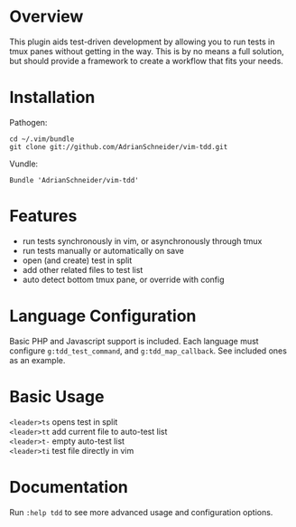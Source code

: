 # Overview
This plugin aids test-driven development by allowing you to run tests in tmux panes without getting in the way. This is by no means a full solution, but should provide a framework to create a workflow that fits your needs.

# Installation

Pathogen:

    cd ~/.vim/bundle
    git clone git://github.com/AdrianSchneider/vim-tdd.git

Vundle:

    Bundle 'AdrianSchneider/vim-tdd'

# Features
- run tests synchronously in vim, or asynchronously through tmux
- run tests manually or automatically on save
- open (and create) test in split
- add other related files to test list
- auto detect bottom tmux pane, or override with config

# Language Configuration
Basic PHP and Javascript support is included. Each language must configure `g:tdd_test_command`, and `g:tdd_map_callback`. See included ones as an example.

# Basic Usage

`<leader>ts` opens test in split  
`<leader>tt` add current file to auto-test list  
`<leader>t-` empty auto-test list  
`<leader>ti` test file directly in vim

# Documentation
Run `:help tdd` to see more advanced usage and configuration options.
